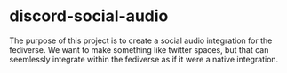 # discord-social-audio

The purpose of this project is to create a social audio integration for the fediverse. We want to make something like twitter spaces, but that can seemlessly integrate within the fediverse as if it were a native integration.
